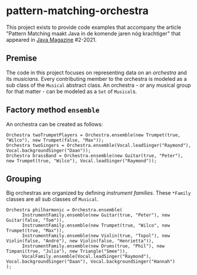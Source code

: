 # pattern-matching-orchestra

This project exists to provide code examples that accompany the article "Pattern Matching maakt Java in de komende jaren nóg krachtiger" that appeared in [Java Magazine](https://nljug.org/java-magazine) #2-2021.

## Premise

The code in this project focuses on representing data on an *orchestra* and its *musicians*. 
Every contributing member to the orchestra is modeled as a sub class of the `Musical` abstract class.
An orchestra - or any musical group for that matter - can be modeled as a `Set` of `Musical`s.

## Factory method `ensemble`

An orchestra can be created as follows:

```
Orchestra twoTrumpetPlayers = Orchestra.ensemble(new Trumpet(true, "Wilco"), new Trumpet(false, "Max"));
Orchestra twoSingers = Orchestra.ensemble(Vocal.leadSinger("Raymond"), Vocal.backgroundSinger("Daan"));
Orchestra brassBand = Orchestra.ensemble(new Guitar(true, "Peter"), new Trumpet(true, "Wilco"), Vocal.leadSinger("Raymond"));
```

## Grouping

Big orchestras are organized by defining *instrument families*. These `*Family` classes are all sub classes of `Musical`.

```
Orchestra philharmonic = Orchestra.ensemble(
      InstrumentFamily.ensemble(new Guitar(true, "Peter"), new Guitar(false, "Tom")),
      InstrumentFamily.ensemble(new Trumpet(true, "Wilco", new Trumpet(true, "Max")),
      InstrumentFamily.ensemble(new Violin(true, "Topol"), new Violin(false, "André"), new Violin(false, "Henrietta")),
      InstrumentFamily.ensemble(new Drums(true, "Phil"), new Timpani(true, "Julia"), new Triangle("Smee")),
      VocalFamily.ensemble(Vocal.leadSinger("Raymond"), Vocal.backgroundSinger("Daan"), Vocal.backgroundSinger("Hannah")
);
```
